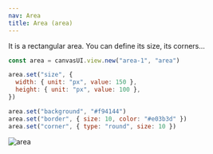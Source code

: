```yaml
---
nav: Area
title: Area (area)
---
```


It is a rectangular area. You can define its size, its corners...

```javascript
const area = canvasUI.view.new("area-1", "area")

area.set("size", {
  width: { unit: "px", value: 150 },
  height: { unit: "px", value: 100 },
})

area.set("background", "#f94144")
area.set("border", { size: 10, color: "#e03b3d" })
area.set("corner", { type: "round", size: 10 })
```

![area](/elements/views/area.svg)
